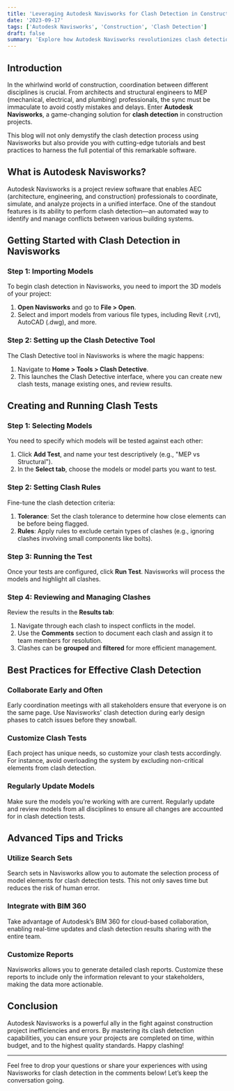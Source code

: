 ```yaml
---
title: 'Leveraging Autodesk Navisworks for Clash Detection in Construction'
date: '2023-09-17'
tags: ['Autodesk Navisworks', 'Construction', 'Clash Detection']
draft: false
summary: 'Explore how Autodesk Navisworks revolutionizes clash detection in construction with detailed tutorials, best practices, and expert tips.'
---
```


## Introduction

In the whirlwind world of construction, coordination between different disciplines is crucial. From architects and structural engineers to MEP (mechanical, electrical, and plumbing) professionals, the sync must be immaculate to avoid costly mistakes and delays. Enter **Autodesk Navisworks**, a game-changing solution for **clash detection** in construction projects.

This blog will not only demystify the clash detection process using Navisworks but also provide you with cutting-edge tutorials and best practices to harness the full potential of this remarkable software.

## What is Autodesk Navisworks?

Autodesk Navisworks is a project review software that enables AEC (architecture, engineering, and construction) professionals to coordinate, simulate, and analyze projects in a unified interface. One of the standout features is its ability to perform clash detection—an automated way to identify and manage conflicts between various building systems.

## Getting Started with Clash Detection in Navisworks

### Step 1: Importing Models
To begin clash detection in Navisworks, you need to import the 3D models of your project:

1. **Open Navisworks** and go to **File > Open**.
2. Select and import models from various file types, including Revit (.rvt), AutoCAD (.dwg), and more.

### Step 2: Setting up the Clash Detective Tool
The Clash Detective tool in Navisworks is where the magic happens:

1. Navigate to **Home > Tools > Clash Detective**.
2. This launches the Clash Detective interface, where you can create new clash tests, manage existing ones, and review results.

## Creating and Running Clash Tests

### Step 1: Selecting Models
You need to specify which models will be tested against each other:

1. Click **Add Test**, and name your test descriptively (e.g., "MEP vs Structural").
2. In the **Select tab**, choose the models or model parts you want to test.

### Step 2: Setting Clash Rules
Fine-tune the clash detection criteria:

1. **Tolerance**: Set the clash tolerance to determine how close elements can be before being flagged.
2. **Rules**: Apply rules to exclude certain types of clashes (e.g., ignoring clashes involving small components like bolts).

### Step 3: Running the Test
Once your tests are configured, click **Run Test**. Navisworks will process the models and highlight all clashes.

### Step 4: Reviewing and Managing Clashes
Review the results in the **Results tab**:
1. Navigate through each clash to inspect conflicts in the model.
2. Use the **Comments** section to document each clash and assign it to team members for resolution.
3. Clashes can be **grouped** and **filtered** for more efficient management.

## Best Practices for Effective Clash Detection

### Collaborate Early and Often
Early coordination meetings with all stakeholders ensure that everyone is on the same page. Use Navisworks' clash detection during early design phases to catch issues before they snowball.

### Customize Clash Tests
Each project has unique needs, so customize your clash tests accordingly. For instance, avoid overloading the system by excluding non-critical elements from clash detection.

### Regularly Update Models
Make sure the models you’re working with are current. Regularly update and review models from all disciplines to ensure all changes are accounted for in clash detection tests.

## Advanced Tips and Tricks

### Utilize Search Sets
Search sets in Navisworks allow you to automate the selection process of model elements for clash detection tests. This not only saves time but reduces the risk of human error.

### Integrate with BIM 360
Take advantage of Autodesk’s BIM 360 for cloud-based collaboration, enabling real-time updates and clash detection results sharing with the entire team.

### Customize Reports
Navisworks allows you to generate detailed clash reports. Customize these reports to include only the information relevant to your stakeholders, making the data more actionable.

## Conclusion

Autodesk Navisworks is a powerful ally in the fight against construction project inefficiencies and errors. By mastering its clash detection capabilities, you can ensure your projects are completed on time, within budget, and to the highest quality standards. Happy clashing!

---

Feel free to drop your questions or share your experiences with using Navisworks for clash detection in the comments below! Let’s keep the conversation going.